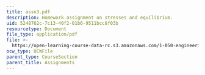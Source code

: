 ```yaml
---
title: assn3.pdf
description: Homework assignment on stresses and equilibrium.
uid: 5248762c-7c13-40f2-01b6-9511bcc8f03b
resourcetype: Document
file_type: application/pdf
file: >-
  https://open-learning-course-data-rc.s3.amazonaws.com/1-050-engineering-mechanics-i-fall-2007/5248762c7c1340f201b69511bcc8f03b_assn3.pdf
ocw_type: OCWFile
parent_type: CourseSection
parent_title: Assignments
---
```

